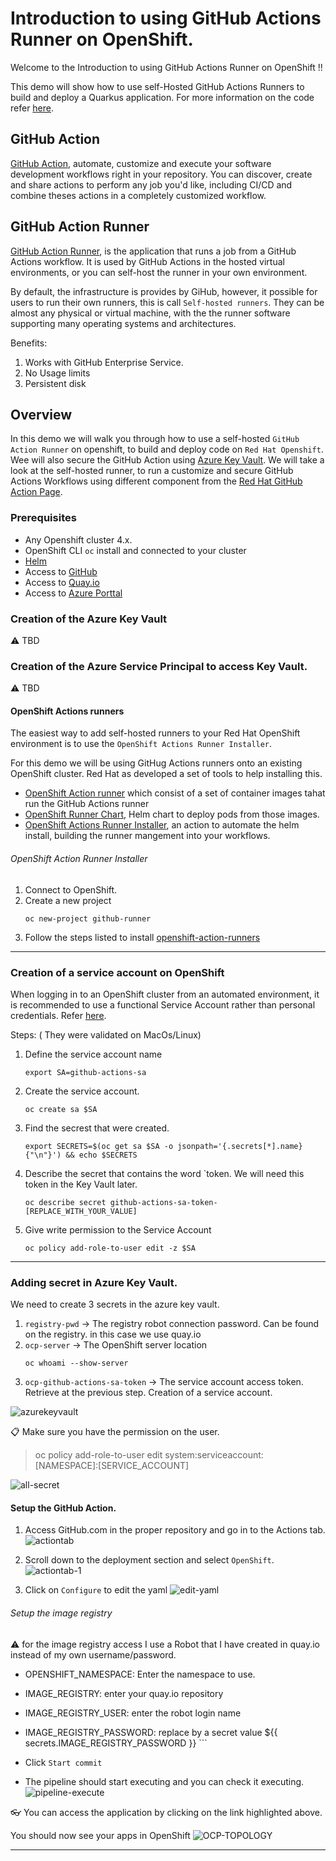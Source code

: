 # Introduction to using GitHub Actions Runner on OpenShift.

Welcome to the Introduction to using GitHub Actions Runner on  OpenShift !! 


This demo will show how to use self-Hosted GitHub Actions Runners to build and deploy a Quarkus application. For more information on the code refer [here](docs/app-README.md).

## GitHub Action
[GitHub Action](https://github.com/features/actions), automate, customize and execute your software development workflows right in your repository. You can discover, create and share actions to perform any job you'd like, including CI/CD and combine theses actions in a completely customized workflow.


## GitHub Action Runner
[GitHub Action Runner](https://github.com/actions/runner), is the application that runs a job from a GitHub Actions workflow. It is used by GitHub Actions in the hosted virtual environments, or you can self-host the runner in your own environment.

By default, the infrastructure is provides by GiHub, however, it possible for users to run their own runners, this is call `Self-hosted runners`. They can be almost any physical or virtual machine, with the the runner software supporting many operating systems and architectures.

Benefits:
1. Works with GitHub Enterprise Service.
1. No Usage limits
1. Persistent disk


## Overview

In this demo we will walk you through how to use a self-hosted `GitHub Action Runner` on openshift, to build and deploy code on `Red Hat Openshift`. Wee will also secure the GitHub Action using [Azure Key Vault](https://azure.microsoft.com/en-us/services/key-vault/#product-overview). We will take a look at the self-hosted runner, to run a customize and secure GitHub Actions Workflows using different component from the [Red Hat GitHub Action Page](https://github.com/redhat-actions).


### Prerequisites

* Any Openshift cluster 4.x.
* OpenShift CLI `oc` install and connected to your cluster
* [Helm](https://helm.sh/)
* Access to [GitHub](https://github.com)
* Access to [Quay.io](https://quay.io/)
* Access to [Azure Porttal](https://portal.azure.com/#home)


### Creation of the Azure Key Vault
:warning: TBD

### Creation of the Azure Service Principal to access Key Vault.
:warning: TBD



#### OpenShift Actions runners
The easiest way to add self-hosted runners to your Red Hat OpenShift environment is to use the `OpenShift Actions Runner Installer`.

For this demo we will be using GitHug Actions runners onto an existing OpenShift cluster. Red Hat as developed a set of tools to help installing this.
* [OpenShift Action runner](https://github.com/redhat-actions/openshift-actions-runners) which consist of a set of container images tahat run the GitHub Actions runner
* [OpenShift Runner Chart](https://github.com/redhat-actions/openshift-actions-runner-chart), Helm chart to deploy pods from those images.
* [OpenShift Actions Runner Installer](https://github.com/redhat-actions/openshift-actions-runner-installer), an action to automate the helm install, building the runner mangement into your workflows.

###### OpenShift Action Runner Installer

1. Connect to OpenShift.
2. Create a new project
    ```
    oc new-project github-runner
    ```
3. Follow the steps listed to install [openshift-action-runners](https://github.com/redhat-actions/openshift-actions-runners)


---

### Creation of a service account on OpenShift

When logging in to an OpenShift cluster from an automated environment, it is recommended to use a functional Service Account rather than personal credentials. Refer [here](https://cookbook.openshift.org/accessing-an-openshift-cluster/how-can-i-create-a-service-account-for-scripted-access.html).

Steps: ( They were validated on MacOs/Linux)
1. Define the service account name
    ```
    export SA=github-actions-sa
    ```
1. Create the service account.
    ```
    oc create sa $SA
    ```
1. Find the secrest that were created.
    ```
    export SECRETS=$(oc get sa $SA -o jsonpath='{.secrets[*].name}{"\n"}') && echo $SECRETS
    ```
1. Describe the secret that contains the word `token. We will need this token in the Key Vault later.
    ```
    oc describe secret github-actions-sa-token-[REPLACE_WITH_YOUR_VALUE]
    ```
1. Give write permission to the Service Account
    ```
    oc policy add-role-to-user edit -z $SA
    ```


---

### Adding secret in Azure Key Vault.

We need to create 3 secrets in the azure key vault.

1. `registry-pwd` -> The registry robot connection password.
    Can be found on the registry. in this case we use quay.io
2. `ocp-server` -> The OpenShift server location
    ```
    oc whoami --show-server
    ```
3. `ocp-github-actions-sa-token` -> The service account access token.   
    Retrieve at the previous step. Creation of a service account.

![azurekeyvault](docs/images/azure-key-vault-1.png)

:clipboard: Make sure you have the permission on the user.
>oc policy add-role-to-user edit system:serviceaccount:[NAMESPACE]:[SERVICE_ACCOUNT]

   
 ![all-secret](docs/images/all-secrets.png)
#### Setup the GitHub Action.

1. Access GitHub.com in the proper repository and go in to the Actions tab.
![actiontab](docs/images/actionTab.png)

1. Scroll down to the deployment section and select `OpenShift`. 
![actiontab-1](docs/images/actionTab-deployment.png)

1. Click on `Configure` to edit the yaml
![edit-yaml](docs/images/edit-simpleworkflow.png)


###### Setup the image registry
:warning: for the image registry access I use a Robot that I have created in quay.io instead of my own username/password.

* OPENSHIFT_NAMESPACE: Enter the namespace to use.
* IMAGE_REGISTRY: enter your quay.io repository
* IMAGE_REGISTRY_USER: enter the robot login name
* IMAGE_REGISTRY_PASSWORD: replace by a secret value ${{ secrets.IMAGE_REGISTRY_PASSWORD }} ```

* Click `Start commit`



* The pipeline should start executing and you can check it executing.
![pipeline-execute](docs/images/pipelie-execute.png)

:eyeglasses: You can access the application by clicking on the link highlighted above.

You should now see your apps in OpenShift
![OCP-TOPOLOGY](docs/images/openshift-topology.png)

---